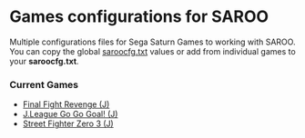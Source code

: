 # Games configurations for SAROO

Multiple configurations files for Sega Saturn Games to working with SAROO. You can copy the global [saroocfg.txt](./saroocfg.txt) values or add from individual games to your **saroocfg.txt**.

### Current Games

- [Final Fight Revenge (J)](./JP/T-1248G/README.md)
- [J.League Go Go Goal! (J)](./JP/T-3602G/README.md)
- [Street Fighter Zero 3 (J)](./JP/T-1246G/README.md)
